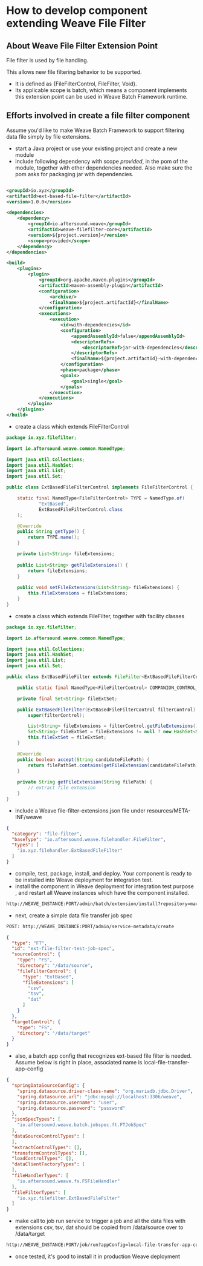 # How to develop component extending Weave File Filter

## About Weave File Filter Extension Point

File filter is used by file handling. 

This allows new file filtering behavior to be supported.
- It is defined as {FileFilterControl, FileFilter, Void}. 
- Its applicable scope is batch, which means a component implements this extension point can be used in Weave Batch 
Framework runtime.

## Efforts involved in create a file filter component

Assume you'd like to make Weave Batch Framework to support filtering data file simply by file extensions.

- start a Java project or use your existing project and create a new module
- include following dependency with scope *provided*, in the pom of the module, together with other dependencies needed.
Also make sure the pom asks for packaging jar with dependencies.
```xml

<groupId>io.xyz</groupId>
<artifactId>ext-based-file-filter</artifactId>
<version>1.0.0</version>

<dependencies>
    <dependency>
        <groupId>io.aftersound.weave</groupId>
        <artifactId>weave-filefilter-core</artifactId>
        <version>${project.version}</version>
        <scope>provided</scope>
    </dependency>
</dependencies>

<build>
    <plugins>
        <plugin>
            <groupId>org.apache.maven.plugins</groupId>
            <artifactId>maven-assembly-plugin</artifactId>
            <configuration>
                <archive/>
                <finalName>${project.artifactId}</finalName>
            </configuration>
            <executions>
                <execution>
                    <id>with-dependencies</id>
                    <configuration>
                        <appendAssemblyId>false</appendAssemblyId>
                        <descriptorRefs>
                            <descriptorRef>jar-with-dependencies</descriptorRef>
                        </descriptorRefs>
                        <finalName>${project.artifactId}-with-dependencies-${project.version}</finalName>
                    </configuration>
                    <phase>package</phase>
                    <goals>
                        <goal>single</goal>
                    </goals>
                </execution>
            </executions>
        </plugin>
    </plugins>
</build>
```
- create a class which extends FileFilterControl
```java
package io.xyz.filefilter;

import io.aftersound.weave.common.NamedType;

import java.util.Collections;
import java.util.HashSet;
import java.util.List;
import java.util.Set;

public class ExtBasedFileFilterControl implements FileFilterControl {

    static final NamedType<FileFilterControl> TYPE = NamedType.of(
            "ExtBased",
            ExtBasedFileFilterControl.class
    );

    @Override
    public String getType() {
        return TYPE.name();
    }

    private List<String> fileExtensions;
    
    public List<String> getFileExtensions() {
        return fileExtensions;
    }
    
    public void setFileExtensions(List<String> fileExtensions) {
        this.fileExtensions = fileExtensions;
    }
}
```
- create a class which extends FileFilter, together with facility classes
```java
package io.xyz.filefilter;

import io.aftersound.weave.common.NamedType;

import java.util.Collections;
import java.util.HashSet;
import java.util.List;
import java.util.Set;

public class ExtBasedFileFilter extends FileFilter<ExtBasedFileFilterControl> {

    public static final NamedType<FileFilterControl> COMPANION_CONTROL_TYPE = ExtBasedFileFilterControl.TYPE;

    private final Set<String> fileExtSet;

    public ExtBasedFileFilter(ExtBasedFileFilterControl filterControl) {
        super(filterControl);

        List<String> fileExtensions = filterControl.getFileExtensions();
        Set<String> fileExtSet = fileExtensions != null ? new HashSet<String>(fileExtensions) : Collections.<String>emptySet();
        this.fileExtSet = fileExtSet;
    }

    @Override
    public boolean accept(String candidateFilePath) {
        return filePathSet.contains(getFileExtension(candidateFilePath));
    }
    
    private String getFileExtension(String filePath) {
        // extract file extension
    }
}
```
- include a Weave file-filter-extensions.json file under resources/META-INF/weave
```json
{
  "category": "file-filter",
  "baseType": "io.aftersound.weave.filehandler.FileFilter",
  "types": [
    "io.xyz.filehandler.ExtBasedFileFilter"
  ]
}

```
- compile, test, package, install, and deploy. Your component is ready to be installed into Weave deployment for 
integration test.
- install the component in Weave deployment for integration test purpose , and restart all Weave instances which have 
the component installed.
```html
http://WEAVE_INSTANCE:PORT/admin/batch/extension/install?repository=maven://MAVEN_REPOSITORY_URL&groupId=io.xyz&artifactId=ext-based-file-filter&version=1.0.0
```
- next, create a simple data file transfer job spec
```html
POST: http://WEAVE_INSTANCE:PORT/admin/service-metadata/create  
```
```json
{
  "type": "FT",
  "id": "ext-file-filter-test-job-spec",
  "sourceControl": {
    "type": "FS",
    "directory": "/data/source",
    "fileFilterControl": {
      "type": "ExtBased",
      "fileExtensions": [
        "csv",
        "tsv",
        "dat"
      ]
    }
  },
  "targetControl": {
    "type": "FS",
    "directory": "/data/target"
  }
}
```
- also, a batch app config that recognizes ext-based file filter is needed. Assume below is right in place, associated 
name is local-file-transfer-app-config
```json
{
  "springDataSourceConfig": {
    "spring.datasource.driver-class-name": "org.mariadb.jdbc.Driver",
    "spring.datasource.url": "jdbc:mysql://localhost:3306/weave",
    "spring.datasource.username": "user",
    "spring.datasource.password": "password"
  },
  "jsonSpecTypes": [
    "io.aftersound.weave.batch.jobspec.ft.FTJobSpec"
  ],
  "dataSourceControlTypes": [
  ],
  "extractControlTypes": [],
  "transformControlTypes": [],
  "loadControlTypes": [],
  "dataClientFactoryTypes": [
  ],
  "fileHandlerTypes": [
    "io.aftersound.weave.fs.FSFileHandler"
  ],
  "fileFilterTypes": [
    "io.xyz.filefilter.ExtBasedFileFilter"
  ]
}
```
- make call to job run service to trigger a job and all the data files with extensions csv, tsv, dat should be copied 
from /data/source over to /data/target
```html
http://WEAVE_INSTANCE:PORT/job/run?appConfig=local-file-transfer-app-config&jobSpec=ext-file-filter-test-job-spec
```
- once tested, it's good to install it in production Weave deployment